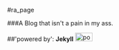 #ra_page

###A Blog that isn't a pain in my ass. 

##'powered by': **Jekyll**
<a href="http://jekyllrb.com" target="_blank"><img src="http://jekyllrb.com/img/logo-2x.png" alt="powered by: Jekyll" width="40" height="20" border="0" /></a>




